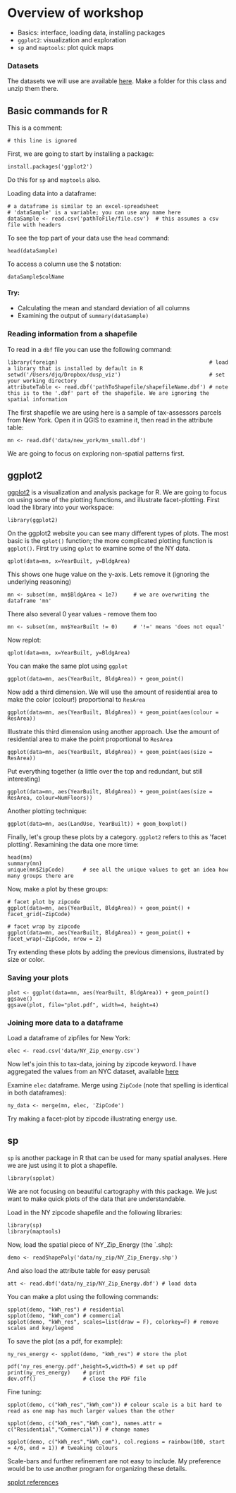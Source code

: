# Overview of workshop

* Basics: interface, loading data, installing packages
* `ggplot2`: visualization and exploration
* `sp` and `maptools`: plot quick maps

### Datasets
The datasets we will use are available [here](https://github.com/djq/dusp_viz/blob/master/data.zip?raw=true). Make a folder for this class and unzip them there.

## Basic commands for R

This is a comment:

	# this line is ignored
	
First, we are going to start by installing a package:

	install.packages('ggplot2')	

Do this for `sp` and `maptools` also.

Loading data into a dataframe:

	# a dataframe is similar to an excel-spreadsheet
	# 'dataSample' is a variable; you can use any name here
	dataSample <- read.csv('pathToFile/file.csv')  # this assumes a csv file with headers
	
To see the top part of your data use the `head` command:

	head(dataSample)
	
To access a column use the $ notation:

	dataSample$colName
	
#### Try:
* Calculating the mean and standard deviation of all columns
* Examining the output of `summary(dataSample)`

### Reading information from a shapefile

To read in a `dbf` file you can use the following command:
	
	library(foreign) 												# load a library that is installed by default in R
	setwd('/Users/djq/Dropbox/dusp_viz')							# set your working directory
	attributeTable <- read.dbf('pathToShapefile/shapefileName.dbf') # note this is to the '.dbf' part of the shapefile. We are ignoring the spatial information

The first shapefile we are using here is a sample of tax-assessors parcels from New York. Open it in QGIS to examine it, then read in the attribute table:

	mn <- read.dbf('data/new_york/mn_small.dbf')
	
We are going to focus on exploring non-spatial patterns first.
	

## ggplot2

[ggplot2](http://had.co.nz/ggplot2/) is a visualization and analysis package for R. We are going to focus on using some of the plotting functions, and illustrate facet-plotting. First load the library into your workspace:

	library(ggplot2)	
	
On the ggplot2 website you can see many different types of plots. The most basic is the `qplot()` function; the more complicated plotting function is `ggplot()`. First try using `qplot` to examine some of the NY data.

	qplot(data=mn, x=YearBuilt, y=BldgArea)
	
This shows one huge value on the y-axis. Lets remove it (ignoring the underlying reasoning)

	mn <- subset(mn, mn$BldgArea < 1e7)		# we are overwriting the dataframe 'mn'

There also several 0 year values - remove them too
	
	mn <- subset(mn, mn$YearBuilt != 0)		# '!=' means 'does not equal'

Now replot:
	
	qplot(data=mn, x=YearBuilt, y=BldgArea)
	
You can make the same plot using `ggplot`

	ggplot(data=mn, aes(YearBuilt, BldgArea)) + geom_point() 	
	
Now add a third dimension. We will use the amount of residential area to make the color (colour!) proportional to `ResArea`

	ggplot(data=mn, aes(YearBuilt, BldgArea)) + geom_point(aes(colour = ResArea))
	
Illustrate this third dimension using another approach. Use the amount of residential area to make the point proportional to `ResArea`

	ggplot(data=mn, aes(YearBuilt, BldgArea)) + geom_point(aes(size = ResArea))
	
Put everything together (a little over the top and redundant, but still interesting)

	ggplot(data=mn, aes(YearBuilt, BldgArea)) + geom_point(aes(size = ResArea, colour=NumFloors))
	
Another plotting technique:

	ggplot(data=mn, aes(LandUse, YearBuilt)) + geom_boxplot()
	
Finally, let's group these plots by a category. `ggplot2` refers to this as 'facet plotting'. Rexamining the data one more time:

	head(mn)
	summary(mn)
	unique(mn$ZipCode)		# see all the unique values to get an idea how many groups there are
	
Now, make a plot by these groups:
	
	# facet plot by zipcode
	ggplot(data=mn, aes(YearBuilt, BldgArea)) + geom_point() + facet_grid(~ZipCode)
	
	# facet wrap by zipcode
	ggplot(data=mn, aes(YearBuilt, BldgArea)) + geom_point() + facet_wrap(~ZipCode, nrow = 2)
	
Try extending these plots by adding the previous dimensions, ilustrated by size or color.

### Saving your plots
	
	plot <- ggplot(data=mn, aes(YearBuilt, BldgArea)) + geom_point()
	ggsave()
	ggsave(plot, file="plot.pdf", width=4, height=4)
	

###	Joining more data to a dataframe

Load a dataframe of zipfiles for New York:

	elec <- read.csv('data/NY_Zip_energy.csv')

Now let's join this to tax-data, joining by zipcode keyword. I have aggregated the values from an NYC dataset, available [here](http://nycopendata.socrata.com/Environmental-Sustainability/Electric-Consumption-by-ZIP-Code-2010/74cu-ncm4)
		
Examine `elec` dataframe. Merge using `ZipCode` (note that spelling is identical in both dataframes):

	ny_data <- merge(mn, elec, 'ZipCode')
	
Try making a facet-plot by zipcode illustrating energy use.	
	
## sp

`sp` is another package in R that can be used for many spatial analyses. Here we are just using it to plot a shapefile.

	library(spplot)
	
We are not focusing on beautiful cartography with this package. We just want to make quick plots of the data that are understandable.

Load in the NY zipcode shapefile and the following libraries:
	
	library(sp)
	library(maptools) 
	
Now, load the spatial piece of NY_Zip_Energy (the `.shp):
	
	demo <- readShapePoly('data/ny_zip/NY_Zip_Energy.shp') 
	
And also load the attribute table for easy perusal:

	att <- read.dbf('data/ny_zip/NY_Zip_Energy.dbf') # load data
	
You can make a plot using the following commands:
	  
	spplot(demo, "kWh_res") # residential
	spplot(demo, "kWh_com") # commercial
	spplot(demo, "kWh_res", scales=list(draw = F), colorkey=F) # remove scales and key/legend
	
To save the plot (as a pdf, for example):

	ny_res_energy <- spplot(demo, "kWh_res") # store the plot	
	  
	pdf('ny_res_energy.pdf',height=5,width=5) # set up pdf
	print(ny_res_energy)    # print
	dev.off()               # close the PDF file
	
Fine tuning:
	
	spplot(demo, c("kWh_res","kWh_com")) # colour scale is a bit hard to read as one map has much larger values than the other
	
	spplot(demo, c("kWh_res","kWh_com"), names.attr = c("Residential","Commercial")) # change names
	
	spplot(demo, c("kWh_res","kWh_com"), col.regions = rainbow(100, start = 4/6, end = 1)) # tweaking colours

Scale-bars and further refinement are not easy to include. My preference would be to use another program for organizing these  details.
	
[spplot references](http://r-spatial.sourceforge.net/gallery/)



	









